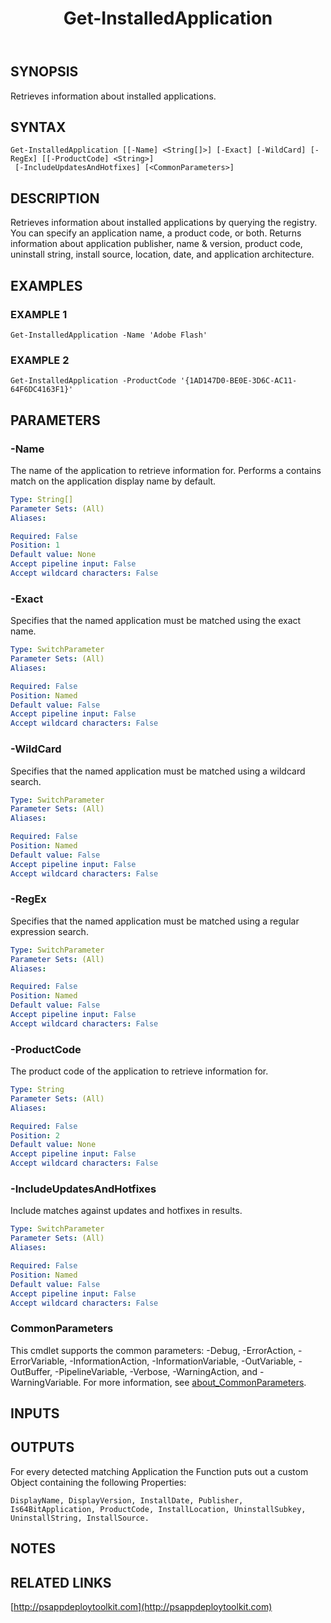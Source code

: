 ﻿---
title: Get-InstalledApplication
editLink: false
isShowComments: false
external help file: PSAppDeployToolkit-help.xml
Module Name: PSAppDeployToolkit
online version: http://psappdeploytoolkit.com
schema: 2.0.0
---

## SYNOPSIS
Retrieves information about installed applications.

## SYNTAX

```
Get-InstalledApplication [[-Name] <String[]>] [-Exact] [-WildCard] [-RegEx] [[-ProductCode] <String>]
 [-IncludeUpdatesAndHotfixes] [<CommonParameters>]
```

## DESCRIPTION
Retrieves information about installed applications by querying the registry.
You can specify an application name, a product code, or both.
Returns information about application publisher, name & version, product code, uninstall string, install source, location, date, and application architecture.

## EXAMPLES

### EXAMPLE 1
```
Get-InstalledApplication -Name 'Adobe Flash'
```

### EXAMPLE 2
```
Get-InstalledApplication -ProductCode '{1AD147D0-BE0E-3D6C-AC11-64F6DC4163F1}'
```

## PARAMETERS

### -Name
The name of the application to retrieve information for.
Performs a contains match on the application display name by default.

```yaml
Type: String[]
Parameter Sets: (All)
Aliases:

Required: False
Position: 1
Default value: None
Accept pipeline input: False
Accept wildcard characters: False
```

### -Exact
Specifies that the named application must be matched using the exact name.

```yaml
Type: SwitchParameter
Parameter Sets: (All)
Aliases:

Required: False
Position: Named
Default value: False
Accept pipeline input: False
Accept wildcard characters: False
```

### -WildCard
Specifies that the named application must be matched using a wildcard search.

```yaml
Type: SwitchParameter
Parameter Sets: (All)
Aliases:

Required: False
Position: Named
Default value: False
Accept pipeline input: False
Accept wildcard characters: False
```

### -RegEx
Specifies that the named application must be matched using a regular expression search.

```yaml
Type: SwitchParameter
Parameter Sets: (All)
Aliases:

Required: False
Position: Named
Default value: False
Accept pipeline input: False
Accept wildcard characters: False
```

### -ProductCode
The product code of the application to retrieve information for.

```yaml
Type: String
Parameter Sets: (All)
Aliases:

Required: False
Position: 2
Default value: None
Accept pipeline input: False
Accept wildcard characters: False
```

### -IncludeUpdatesAndHotfixes
Include matches against updates and hotfixes in results.

```yaml
Type: SwitchParameter
Parameter Sets: (All)
Aliases:

Required: False
Position: Named
Default value: False
Accept pipeline input: False
Accept wildcard characters: False
```

### CommonParameters
This cmdlet supports the common parameters: -Debug, -ErrorAction, -ErrorVariable, -InformationAction, -InformationVariable, -OutVariable, -OutBuffer, -PipelineVariable, -Verbose, -WarningAction, and -WarningVariable. For more information, see [about_CommonParameters](http://go.microsoft.com/fwlink/?LinkID=113216).

## INPUTS

## OUTPUTS

For every detected matching Application the Function puts out a custom Object containing the following Properties:

	DisplayName, DisplayVersion, InstallDate, Publisher, Is64BitApplication, ProductCode, InstallLocation, UninstallSubkey, UninstallString, InstallSource.


## NOTES

## RELATED LINKS

[http://psappdeploytoolkit.com](http://psappdeploytoolkit.com)

